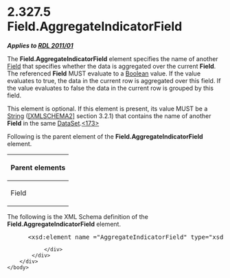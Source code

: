 <html dir="LTR" xmlns:mshelp="http://msdn.microsoft.com/mshelp" xmlns:ddue="http://ddue.schemas.microsoft.com/authoring/2003/5" xmlns:xlink="http://www.w3.org/1999/xlink" xmlns:tool="http://www.microsoft.com/tooltip">
    <head>
        <meta http-equiv="Content-Type" content="text/html; CHARSET=utf-8"></meta>
        <meta name="save" content="history"></meta>
        <title>2.327.5 Field.AggregateIndicatorField</title>
        <xml>
            <mshelp:toctitle title="2.327.5 Field.AggregateIndicatorField"></mshelp:toctitle>
            <mshelp:rltitle title="[MS-RDL]: Field.AggregateIndicatorField"></mshelp:rltitle>
            <mshelp:keyword index="A" term="fc6589e2-7fdd-4587-a3b9-ccabeaffee7c"></mshelp:keyword>
            <mshelp:attr name="DCSext.ContentType" value="open specification"></mshelp:attr>
            <mshelp:attr name="AssetID" value="fc6589e2-7fdd-4587-a3b9-ccabeaffee7c"></mshelp:attr>
            <mshelp:attr name="TopicType" value="kbRef"></mshelp:attr>
            <mshelp:attr name="DCSext.Title" value="[MS-RDL]: Field.AggregateIndicatorField" />
        </xml>
    </head>
    <body>
        <div id="header">
            <h1 class="heading">2.327.5 Field.AggregateIndicatorField</h1>
        </div>
        <div id="mainSection">
            <div id="mainBody">
                <div id="allHistory" class="saveHistory"></div>
                <div id="sectionSection0" class="section" name="collapseableSection">
                    

<p><b><i>Applies to </i></b><a href="bf2bab1a-b608-4bcc-b718-1cc1baa9579c.md"><b><i>RDL 2011/01</i></b></a></p>

<p>The <b>Field.AggregateIndicatorField</b> element specifies
the name of another <a href="940b8522-5d1f-4a2a-ab79-087ef6a69881.md">Field</a>
that specifies whether the data is aggregated over the current <b>Field</b>.
The referenced <b>Field</b> MUST evaluate to a <a href="4802fa14-3619-43fa-9898-3acab160a24c.md">Boolean</a> value. If the value
evaluates to true, the data in the current row is aggregated over this field.
If the value evaluates to false the data in the current row is grouped by this
field.</p>

<p>This element is optional. If this element is present, its
value MUST be a <a href="1ed81ef3-a683-45e3-aaad-bd2bbe71bc3d.md">String</a>
(<a href="https://go.microsoft.com/fwlink/?LinkId=90610">[XMLSCHEMA2]</a>
section 3.2.1) that contains the name of another <b>Field</b> in the same <a href="a14782b0-2e2f-4305-83a3-3de3fd750b6a.md">DataSet</a>.<a id="Appendix_A_Target_173"></a><a href="1fe5fd87-2de5-4b2c-b762-5a4fd1373621.md#Appendix_A_173" aria-label="Product behavior note 173">&lt;173&gt;</a></p>

<p>Following is the parent element of the <b>Field.AggregateIndicatorField</b>
element.</p>

<table>
 <thead>
  <tr>
   <th>
   <p>Parent elements</p>
   </th>
  </tr>
 </thead>
 <tr>
  <td>
  <p>Field</p>
  </td>
 </tr>
</table>

<p>The following is the XML Schema definition of the <b>Field.AggregateIndicatorField</b>
element.</p>

<dl>
<dd>
<div><pre> &lt;xsd:element name =&quot;AggregateIndicatorField&quot; type=&quot;xsd:string&quot; minOccurs=&quot;0&quot; /&gt;
</pre></div>
</dd></dl>


                </div>
            </div>
        </div>
    </body>
</html>